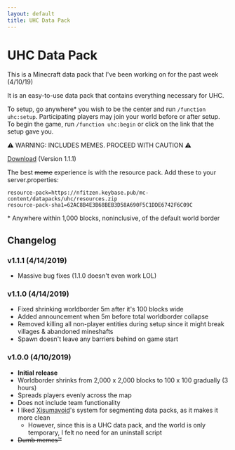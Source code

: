 ```yaml
---
layout: default
title: UHC Data Pack
---
```


# UHC Data Pack
This is a Minecraft data pack that I've been working on for the past week (4/10/19)

It is an easy-to-use data pack that contains everything necessary for UHC.

To setup, go anywhere\* you wish to be the center and run `/function uhc:setup`.
Participating players may join your world before or after setup. To begin the game, run
`/function uhc:begin` or click on the link that the setup gave you.

:warning: WARNING: INCLUDES MEMES. PROCEED WITH CAUTION :warning:

[Download] \(Version 1.1.1\)

The best <del>meme</del> experience is with the resource pack. Add these to your server.properties:

```
resource-pack=https://nfitzen.keybase.pub/mc-content/datapacks/uhc/resources.zip
resource-pack-sha1=62AC8B4E3B68BEB3D58A690F5C1DDE6742F6C09C
```

\* Anywhere within 1,000 blocks, noninclusive, of the default world border

## Changelog

### v1.1.1 (4/14/2019)

- Massive bug fixes (1.1.0 doesn't even work LOL)

### v1.1.0 (4/14/2019)
- Fixed shrinking worldborder 5m after it's 100 blocks wide
- Added announcement when 5m before total worldborder collapse
- Removed killing all non-player entities during setup since it might break villages \& abandoned mineshafts
- Spawn doesn't leave any barriers behind on game start

### v1.0.0 (4/10/2019)
- **Initial release**
- Worldborder shrinks from 2,000&nbsp;x&nbsp;2,000 blocks to 100&nbsp;x&nbsp;100 gradually (3 hours)
- Spreads players evenly across the map
- Does not include team functionality
- I liked [Xisumavoid](//www.xisumavoid.com/)'s system for segmenting data packs, as it makes it more clean
    - However, since this is a UHC data pack, and the world is only temporary, I felt no need for an uninstall script
- <del>Dumb memes:tm:</del>

[download]: UHC-v1.1.1.zip